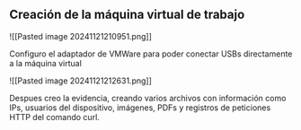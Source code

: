 
## Creación de la máquina virtual de trabajo

![[Pasted image 20241121210951.png]]

Configuro el adaptador de VMWare para poder conectar USBs directamente a la máquina virtual

![[Pasted image 20241121212631.png]]

Despues creo la evidencia, creando varios archivos con información como IPs, usuarios del dispositivo, imágenes, PDFs y registros de peticiones HTTP del comando curl.